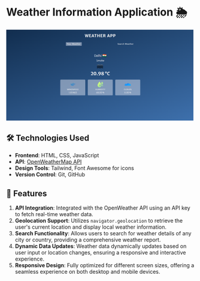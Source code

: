 # Weather Information Application 🌦️
<img src="Screenshot 2024-11-16 100302.png"  width="500">

## 🛠️ Technologies Used

- **Frontend**: HTML, CSS, JavaScript
- **API**: [OpenWeatherMap API](https://openweathermap.org/api)
- **Design Tools**: Tailwind, Font Awesome for icons
- **Version Control**: Git, GitHub

## 🚀 Features

1. **API Integration**: Integrated with the OpenWeather API using an API key to fetch real-time weather data.
2. **Geolocation Support**: Utilizes `navigator.geolocation` to retrieve the user's current location and display local weather information.
3. **Search Functionality**: Allows users to search for weather details of any city or country, providing a comprehensive weather report.
4. **Dynamic Data Updates**: Weather data dynamically updates based on user input or location changes, ensuring a responsive and interactive experience.
5. **Responsive Design**: Fully optimized for different screen sizes, offering a seamless experience on both desktop and mobile devices.
